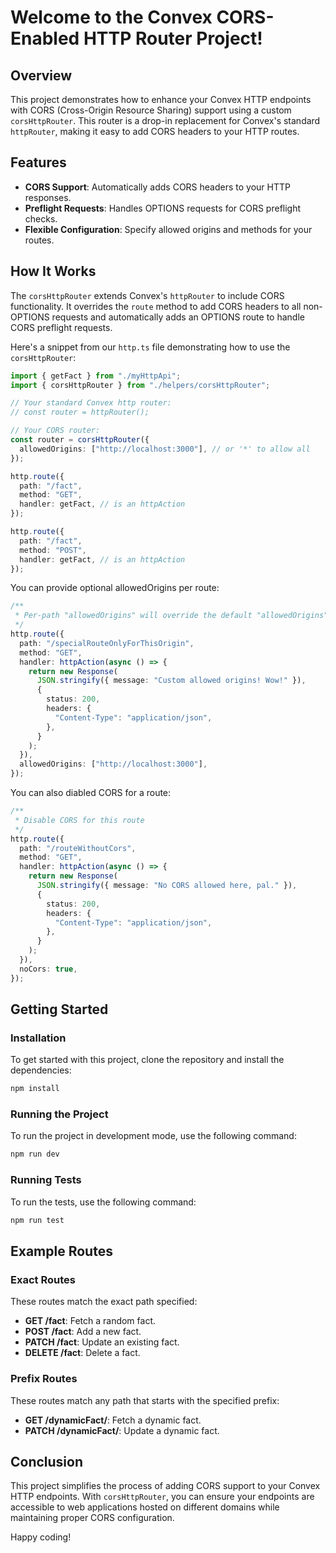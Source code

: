 # Welcome to the Convex CORS-Enabled HTTP Router Project!

## Overview

This project demonstrates how to enhance your Convex HTTP endpoints with CORS (Cross-Origin Resource Sharing) support using a custom `corsHttpRouter`. This router is a drop-in replacement for Convex's standard `httpRouter`, making it easy to add CORS headers to your HTTP routes.

## Features

- **CORS Support**: Automatically adds CORS headers to your HTTP responses.
- **Preflight Requests**: Handles OPTIONS requests for CORS preflight checks.
- **Flexible Configuration**: Specify allowed origins and methods for your routes.

## How It Works

The `corsHttpRouter` extends Convex's `httpRouter` to include CORS functionality. It overrides the `route` method to add CORS headers to all non-OPTIONS requests and automatically adds an OPTIONS route to handle CORS preflight requests.

Here's a snippet from our `http.ts` file demonstrating how to use the `corsHttpRouter`:

```typescript
import { getFact } from "./myHttpApi";
import { corsHttpRouter } from "./helpers/corsHttpRouter";

// Your standard Convex http router:
// const router = httpRouter();

// Your CORS router:
const router = corsHttpRouter({
  allowedOrigins: ["http://localhost:3000"], // or '*' to allow all
});

http.route({
  path: "/fact",
  method: "GET",
  handler: getFact, // is an httpAction
});

http.route({
  path: "/fact",
  method: "POST",
  handler: getFact, // is an httpAction
});
```

You can provide optional allowedOrigins per route:

```typescript
/**
 * Per-path "allowedOrigins" will override the default "allowedOrigins" for that route
 */
http.route({
  path: "/specialRouteOnlyForThisOrigin",
  method: "GET",
  handler: httpAction(async () => {
    return new Response(
      JSON.stringify({ message: "Custom allowed origins! Wow!" }),
      {
        status: 200,
        headers: {
          "Content-Type": "application/json",
        },
      }
    );
  }),
  allowedOrigins: ["http://localhost:3000"],
});
```

You can also diabled CORS for a route:

```typescript
/**
 * Disable CORS for this route
 */
http.route({
  path: "/routeWithoutCors",
  method: "GET",
  handler: httpAction(async () => {
    return new Response(
      JSON.stringify({ message: "No CORS allowed here, pal." }),
      {
        status: 200,
        headers: {
          "Content-Type": "application/json",
        },
      }
    );
  }),
  noCors: true,
});
```

## Getting Started

### Installation

To get started with this project, clone the repository and install the dependencies:

```bash
npm install
```

### Running the Project

To run the project in development mode, use the following command:

```bash
npm run dev
```

### Running Tests

To run the tests, use the following command:

```bash
npm run test
```

## Example Routes

### Exact Routes

These routes match the exact path specified:

- **GET /fact**: Fetch a random fact.
- **POST /fact**: Add a new fact.
- **PATCH /fact**: Update an existing fact.
- **DELETE /fact**: Delete a fact.

### Prefix Routes

These routes match any path that starts with the specified prefix:

- **GET /dynamicFact/**: Fetch a dynamic fact.
- **PATCH /dynamicFact/**: Update a dynamic fact.

## Conclusion

This project simplifies the process of adding CORS support to your Convex HTTP endpoints. With `corsHttpRouter`, you can ensure your endpoints are accessible to web applications hosted on different domains while maintaining proper CORS configuration.

Happy coding!
